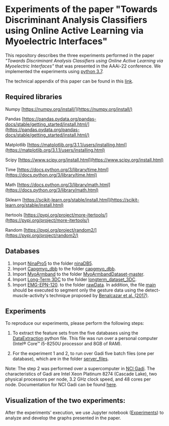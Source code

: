 # Experiments of the paper "Towards Discriminant Analysis Classifiers using Online Active Learning via Myoelectric Interfaces"

This repository describes the three experiments performed in the paper *"Towards Discriminant Analysis Classifiers using 
Online Active Learning via Myoelectric Interfaces"* that was presented in the AAAi-22 conference. We implemented the experiments using 
[python 3.7](https://www.python.org/downloads/release/python-377/).

The technical appendix of this paper can be found in this [link](Appendix).


## Required libraries 
Numpy [https://numpy.org/install/](https://numpy.org/install/)

Pandas [https://pandas.pydata.org/pandas-docs/stable/getting_started/install.html/](https://pandas.pydata.org/pandas-docs/stable/getting_started/install.html/)

Matplotlib [https://matplotlib.org/3.1.1/users/installing.html](https://matplotlib.org/3.1.1/users/installing.html)

Scipy [https://www.scipy.org/install.html](https://www.scipy.org/install.html)

Time [https://docs.python.org/3/library/time.html](https://docs.python.org/3/library/time.html)

Math [https://docs.python.org/3/library/math.html](https://docs.python.org/3/library/math.html)

Sklearn [https://scikit-learn.org/stable/install.html](https://scikit-learn.org/stable/install.html)

Itertools [https://pypi.org/project/more-itertools/](https://pypi.org/project/more-itertools/)

Random [https://pypi.org/project/random2/](https://pypi.org/project/random2/)

## Databases

1. Import [NinaPro5](http://ninaweb.hevs.ch/) to the folder [ninaDB5](Datasets/ninaDB5).
2. Import [Capgmyo_dbb](http://zju-capg.org/research_en_electro_capgmyo.html#download) to the folder [capgmyo_dbb](Datasets/capgmyo_dbb).
3. Import [MyoArmband](https://github.com/UlysseCoteAllard/MyoArmbandDataset) to the folder [MyoArmbandDataset-master](Datasets/MyoArmbandDataset-master).
4. Import [Long-Term 3DC](https://ieee-dataport.org/open-access/long-term-3dc-dataset) to the folder [longterm_dataset_3DC](Datasets/longterm_dataset_3DC).
5. Import [EMG-EPN-120](https://ieeexplore.ieee.org/abstract/document/8903136/?casa_token=RYo5viuh6S8AAAAA:lizIpEqM4rK5eeo1Wxm-aPuDB20da2PngeRRnrC7agqSK1j26mqmtq5YJFLive7uW083m9tT). 
to the folder [rawData](Datasets/EMG_EPN120_Dataset/allUsers_data/rawData). In addition, the file [main](Datasets/EMG_EPN120_Dataset/Detect_muscle_activity/main.m) 
should be executed to segment only the gesture data using the detect-muscle-activity's technique proposed by [Benalcazar et al. (2017)](https://ieeexplore.ieee.org/document/8247458). 

## Experiments

To reproduce our experiments, please perform the following steps:

1. To extract the feature sets from the five databases using the [DataExtraction](ExtractedData/DataExtraction.py) python file. This file was run over a personal computer (Intel® Core™ i5-8250U processor and 8GB of RAM).

2. For the experiment 1 and 2, to run over Gadi five batch files (one per database), which are in the folder [server_files](Experiments/server_files).

Note: The step 2 was performed over a supercomputer in [NCI Gadi](http://nci.org.au/our-services/supercomputing). The characteristics of Gadi are Intel Xeon Platinum 8274 (Cascade Lake), two physical processors per node, 3.2 GHz clock speed, and 48 cores per node. Documentation for NCI Gadi can be found [here](https://opus.nci.org.au/display/Help/Gadi+User+Guide).


## Visualization of the two experiments:
After the experiments' execution, we use Jupyter notebook ([Experiments](Experiments_visualization.ipynb)) to analyze and develop the graphs presented in the paper.

